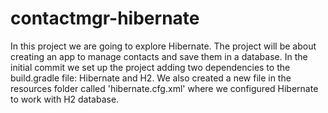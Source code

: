 # contactmgr-hibernate

In this project we are going to explore Hibernate. 
The project will be about creating an app to manage contacts and save them in a database.
In the initial commit we set up the project adding two dependencies to the build.gradle file: Hibernate and H2.
We also created a new file in the resources folder called 'hibernate.cfg.xml' where we configured Hibernate to work with H2 database.
